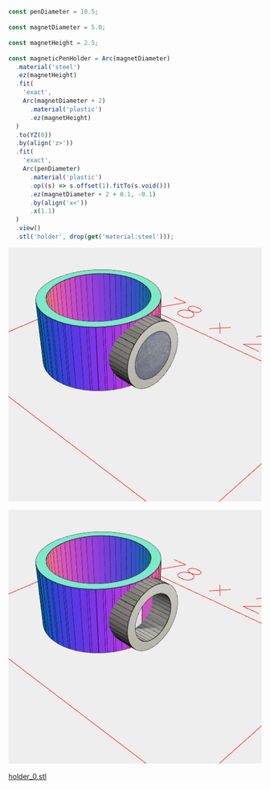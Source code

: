 ```JavaScript
const penDiameter = 10.5;
```

```JavaScript
const magnetDiameter = 5.0;
```

```JavaScript
const magnetHeight = 2.5;
```

```JavaScript
const magneticPenHolder = Arc(magnetDiameter)
  .material('steel')
  .ez(magnetHeight)
  .fit(
    'exact',
    Arc(magnetDiameter + 2)
      .material('plastic')
      .ez(magnetHeight)
  )
  .to(YZ(0))
  .by(align('z>'))
  .fit(
    'exact',
    Arc(penDiameter)
      .material('plastic')
      .op((s) => s.offset(1).fitTo(s.void()))
      .ez(magnetDiameter + 2 + 0.1, -0.1)
      .by(align('x<'))
      .x(1.1)
  )
  .view()
  .stl('holder', drop(get('material:steel')));
```

![Image](holder.md.0.png)

![Image](holder.md.1.png)

[holder_0.stl](holder.holder_0.stl)
